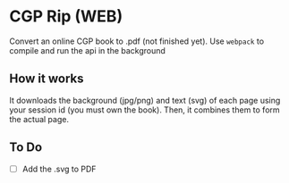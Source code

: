 # CGP Rip (WEB)
Convert an online CGP book to .pdf (not finished yet). Use `webpack` to compile and run the api in the background

## How it works
It downloads the background (jpg/png) and text (svg) of each page using your session id (you must own the book). Then, it combines them to form the actual page.

## To Do
- [ ] Add the .svg to PDF